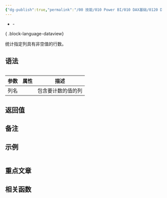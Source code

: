 ```yaml
---
{"dg-publish":true,"permalink":"/00 技能/010 Power BI/010 DAX基础/0120 DAX 函数/MAXA/","tags":["dax函数","聚合"]}
---
```



- \-

{ .block-language-dataview}

统计指定列具有非空值的行数。

## 语法

```js

```

| **参数** | **属性** | **描述**           |
| -------- | -------- | ------------------ |
| 列名     |          | 包含要计数的值的列 |

## 返回值



## 备注




## 示例

```js
```
## 重点文章


## 相关函数

